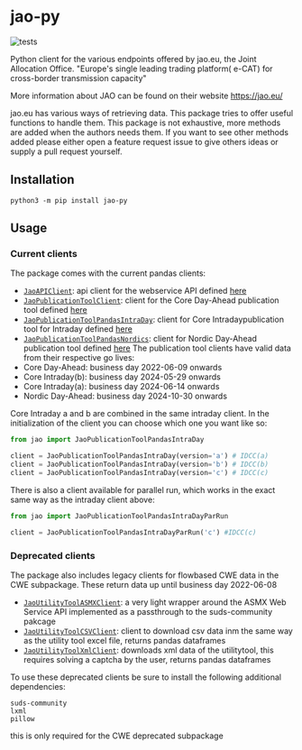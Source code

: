 # jao-py
![tests](https://github.com/fboerman/jao-py/actions/workflows/run-tests.yml/badge.svg)

Python client for the various endpoints offered by jao.eu, the Joint Allocation Office.
"Europe's single leading trading platform( e-CAT) for cross-border transmission capacity"

More information about JAO can be found on their website https://jao.eu/

jao.eu has various ways of retrieving data. This package tries to offer useful functions to handle them.
This package is not exhaustive, more methods are added when the authors needs them.
If you want to see other methods added please either open a feature request issue to give others ideas or 
supply a pull request yourself.


## Installation
`python3 -m pip install jao-py`

## Usage
### Current clients
The package comes with the current pandas clients:
- [`JaoAPIClient`](#JaoAPIClient): api client for the webservice API defined [here](https://www.jao.eu/page-api/market-data)
- [`JaoPublicationToolClient`](#JaoPublicationToolClient): client for the Core Day-Ahead publication tool defined [here](https://publicationtool.jao.eu/core/)
- [`JaoPublicationToolPandasIntraDay`](#JaoPublicationToolPandasIntraDay): client for Core Intradaypublication tool for Intraday defined [here](https://publicationtool.jao.eu/coreID/)
- [`JaoPublicationToolPandasNordics`](#JaoPublicationToolPandasNordics): client for Nordic Day-Ahead publication tool defined [here](https://publicationtool.jao.eu/nordic/)
The publication tool clients have valid data from their respective go lives:
- Core Day-Ahead: business day 2022-06-09 onwards
- Core Intraday(b): business day 2024-05-29 onwards
- Core Intraday(a): business day 2024-06-14 onwards
- Nordic Day-Ahead: business day 2024-10-30 onwards

Core Intraday a and b are combined in the same intraday client. In the initialization of the client you can choose which one you want like so:
```python
from jao import JaoPublicationToolPandasIntraDay

client = JaoPublicationToolPandasIntraDay(version='a') # IDCC(a)
client = JaoPublicationToolPandasIntraDay(version='b') # IDCC(b)
client = JaoPublicationToolPandasIntraDay(version='c') # IDCC(c)
```

There is also a client available for parallel run, which works in the exact same way as the intraday client above:
```python
from jao import JaoPublicationToolPandasIntraDayParRun

client = JaoPublicationToolPandasIntraDayParRun('c') #IDCC(c)
```

### Deprecated clients
The package also includes legacy clients for flowbased CWE data in the CWE subpackage. These return data up until business day 2022-06-08
- [`JaoUtilityToolASMXClient`](#JaoUtilityToolASMXClient): a very light wrapper around the ASMX Web Service API implemented as a passthrough to the suds-community pakcage
- [`JaoUtilityToolCSVClient`](#JaoUtilityToolCSVClient): client to download csv data inm the same way as the utility tool excel file, returns pandas dataframes
- [`JaoUtilityToolXmlClient`](#JaoUtilityToolXmlClient): downloads xml data of the utilitytool, this requires solving a captcha by the user, returns pandas dataframes

To use these deprecated clients be sure to install the following additional dependencies:
```
suds-community
lxml
pillow
```
this is only required for the CWE deprecated subpackage